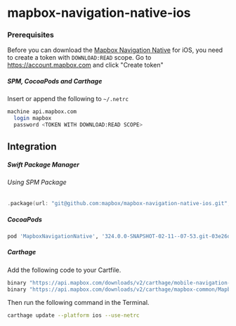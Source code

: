 # mapbox-navigation-native-ios

### Prerequisites

Before you can download the [Mapbox Navigation Native](https://github.com/mapbox/mapbox-navigation-native) for iOS, you need to create a token with `DOWNLOAD:READ` scope.
Go to https://account.mapbox.com and click "Create token"

##### SPM, CocoaPods and Carthage
Insert or append the following to `~/.netrc`

```bash
machine api.mapbox.com
  login mapbox
  password <TOKEN WITH DOWNLOAD:READ SCOPE>
```

## Integration

##### Swift Package Manager

###### Using SPM Package

```swift
.package(url: "git@github.com:mapbox/mapbox-navigation-native-ios.git", from: "324.0.0-SNAPSHOT-02-11--07-53.git-03e26d7-SNAPSHOT.0211T1702Z.2e1c985"),
```

##### CocoaPods

```ruby
pod 'MapboxNavigationNative', '324.0.0-SNAPSHOT-02-11--07-53.git-03e26d7-SNAPSHOT.0211T1702Z.2e1c985'
```

##### Carthage

Add the following code to your Cartfile.

```bash
binary "https://api.mapbox.com/downloads/v2/carthage/mobile-navigation-native/MapboxNavigationNative.json" == 324.0.0-SNAPSHOT-02-11--07-53.git-03e26d7-SNAPSHOT.0211T1702Z.2e1c985
binary "https://api.mapbox.com/downloads/v2/carthage/mapbox-common/MapboxCommon-ios.json" == 24.11.0-SNAPSHOT-02-11--07-53.git-03e26d7
```

Then run the following command in the Terminal.
```bash
carthage update --platform ios --use-netrc
```

